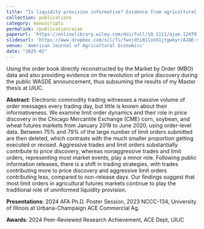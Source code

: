 ```yaml
---
title: "Is liquidity provision informative? Evidence from agricultural futures markets"
collection: publications
category: manuscripts
permalink: /publication/ajae
paperurl: 'https://onlinelibrary.wiley.com/doi/full/10.1111/ajae.12479'
slidesurl: 'https://www.dropbox.com/scl/fi/fwxjdti81lot61jtgwkyr/AJAE-slides.pdf?rlkey=op6t73upmgrb3duyye2esq8pu&dl=0'
venue: 'American Journal of Agricultural Economics'
date: "2025-01"
---
```

Using the order book directly reconstructed by the Market by Order (MBO) data and also providing evidence on the revolution of price discovery during the public WASDE announcement, thus subsuming the results of my Master thesis at UIUC.

**Abstract**: Electronic commodity trading witnesses a massive volume of order messages every trading day, but little is known about their informativeness. We examine limit order dynamics and their role in price discovery in the Chicago Mercantile Exchange (CME) corn, soybean, and wheat futures markets from January 2019 to June 2020, using order-level data. Between 75% and 79% of the large number of limit orders submitted are then deleted, which contrasts with the much smaller proportion getting executed or revised. Aggressive trades and limit orders substantially contribute to price discovery, whereas nonaggressive trades and limit orders, representing most market events, play a minor role. Following public information releases, there is a shift in trading strategies, with trades contributing more to price discovery and aggressive limit orders contributing less, compared to non-release days. Our findings suggest that most limit orders in agricultural futures markets continue to play the traditional role of uninformed liquidity provision.

**Presentations**: 2024 AFA Ph.D. Poster Session, 2023 NCCC-134, University of Illinois at Urbana-Champaign ACE Commercial Ag.

**Awards**: 2024 Peer-Reviewed Research Achievement, ACE Dept, UIUC
